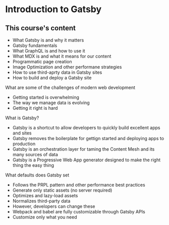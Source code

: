 # Introduction to Gatsby

## This course's content
- What Gatsby is and why it matters 
- Gatsby fundamentals
- What GraphQL is and how to use it
- What MDX is and what it means for our content
- Programmatic page creation
- Image Optimization and other performane strategies
- How to use third-aprty data in Gatsby sites
- How to build and deploy a Gatsby site

What are some of the challenges of modern web development
- Getting started is overwhelming
- The way we manage data is evolving
- Getting it right is hard

What is Gatsby?
- Gatsby is a shortcut to allow developers to quickly build excellent apps and sites
- Gatsby removes the boilerplate for gettign started and deploying apps to production
- Gatsby is an orchestration layer  for taming the Content Mesh and its many sources of data
- Gatsby is a Progressive Web App generator designed to make the right thing the easy thing 

What defaults does Gatsby set
- Follows the PRPL pattern and other performance best practices
- Generate only static assets (no server required)
- Optimizes and lazy-load assets
- Normalizes third-party data
- However, developers can change these
- Webpack and babel are fully customizable through Gatsby APIs
- Customize only what you need





